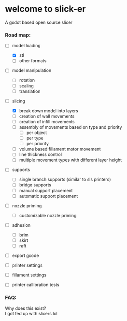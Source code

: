 # welcome to slick-er 
A godot based open source slicer

### Road map:
- [ ] model loading
  - [x] stl
  - [ ] other formats
  
- [ ] model manipulation
  - [ ] rotation
  - [ ] scaling
  - [ ] translation

- [ ] slicing
  - [x] break down model into layers
  - [ ] creation of wall movements
  - [ ] creation of infill movements
  - [ ] assembly of movements based on type and priority
    - [ ] per object
    - [ ] per type
    - [ ] per priority
  - [ ] volume based fillament motor movement
  - [ ] line thickness control
  - [ ] multiple movement types with different layer height

- [ ] supports
  - [ ] single branch supports (similar to sls printers)
  - [ ] bridge supports
  - [ ] manual support placement
  - [ ] automatic support placement

- [ ] nozzle priming
  - [ ] customizable nozzle priming

- [ ] adhesion
  - [ ] brim
  - [ ] skirt
  - [ ] raft

- [ ] export gcode
- [ ] printer settings
- [ ] fillament settings

- [ ] printer callibration tests

### FAQ:

Why does this exist?<br>
I got fed up with slicers lol

